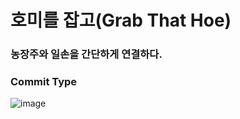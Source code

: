 # 호미를 잡고(Grab That Hoe)
### 농장주와 일손을 간단하게 연결하다.

### Commit Type
![image](https://user-images.githubusercontent.com/80940200/205629759-519c5396-bcb0-4c59-9a7f-7a85b8853c49.png)
